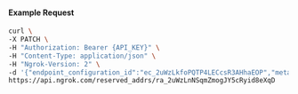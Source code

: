 <!-- Code generated for API Clients. DO NOT EDIT. -->

#### Example Request

```bash
curl \
-X PATCH \
-H "Authorization: Bearer {API_KEY}" \
-H "Content-Type: application/json" \
-H "Ngrok-Version: 2" \
-d '{"endpoint_configuration_id":"ec_2uWzLkfoPQTP4LECcsR3AHhaEOP","metadata":"{\"proto\": \"ssh\"}"}' \
https://api.ngrok.com/reserved_addrs/ra_2uWzLnNSqmZmogJY5cRyid8eXqD
```
